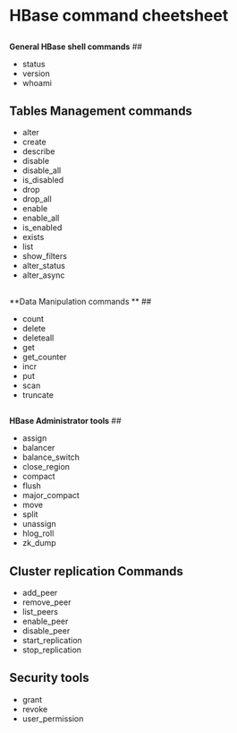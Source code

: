 # HBase command cheetsheet #
## 
**General HBase shell commands** ##

- status	
- version	
- whoami	

## **Tables Management commands** ##
- alter	
- create	
- describe	
- disable	
- disable_all	
- is_disabled	
- drop 	
- drop_all	
- enable	
- enable_all	
- is_enabled	
- exists	
- list	
- show_filters	
- alter_status	
- alter_async	
## 
**Data Manipulation commands  ** ##
- count	
- delete	
- deleteall	
- get	
- get_counter	
- incr	
- put	
- scan	
- truncate	
## 
**HBase Administrator tools** ##

- assign	
- balancer	
- balance_switch	
- close_region	
- compact	
- flush	
- major_compact	
- move	
- split	
- unassign	
- hlog_roll	
- zk_dump	

## **Cluster replication Commands** ##
- add_peer	
- remove_peer	
- list_peers	
- enable_peer	
- disable_peer	
- start_replication	
- stop_replication	
## **Security tools** ##
- grant	
- revoke	
- user_permission	
